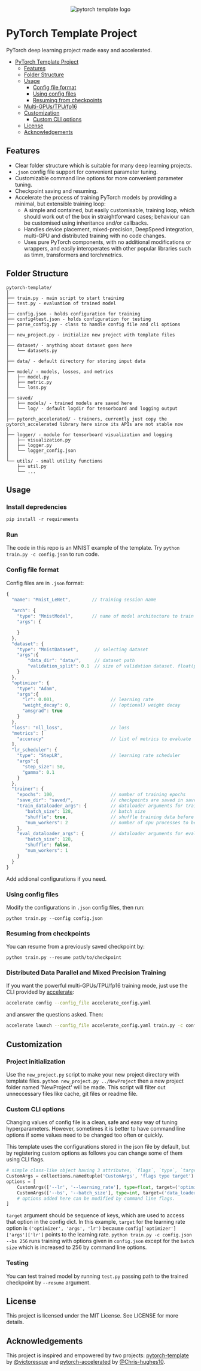 <p align="center">
  <img src="docs/logo.png" alt="pytorch template logo">
</p>

# PyTorch Template Project
PyTorch deep learning project made easy and accelerated.
<!-- @import "[TOC]" {cmd="toc" depthFrom=1 depthTo=6 orderedList=false} -->

<!-- code_chunk_output -->

* [PyTorch Template Project](#pytorch-template-project)
	* [Features](#features)
	* [Folder Structure](#folder-structure)
	* [Usage](#usage)
		* [Config file format](#config-file-format)
		* [Using config files](#using-config-files)
		* [Resuming from checkpoints](#resuming-from-checkpoints)
    * [Multi-GPUs/TPU/fp16 ](#Distributed-Data-Parallel-and-Mixed-Precision-Training)
	* [Customization](#customization)
		* [Custom CLI options](#custom-cli-options)
	* [License](#license)
	* [Acknowledgements](#acknowledgements)

<!-- /code_chunk_output -->

## Features
* Clear folder structure which is suitable for many deep learning projects.
* `.json` config file support for convenient parameter tuning.
* Customizable command line options for more convenient parameter tuning.
* Checkpoint saving and resuming.
* Accelerate the process of training PyTorch models by providing a minimal, but extensible training loop:
  * A simple and contained, but easily customisable, training loop, which should work out of the box in straightforward cases; behaviour can be customised using inheritance and/or callbacks.
  * Handles device placement, mixed-precision, DeepSpeed integration, multi-GPU and distributed training with no code changes.
  * Uses pure PyTorch components, with no additional modifications or wrappers, and easily interoperates with other popular libraries such as timm, transformers and torchmetrics.

## Folder Structure
  ```
  pytorch-template/
  │
  ├── train.py - main script to start training
  ├── test.py - evaluation of trained model
  │
  ├── config.json - holds configuration for training
  ├── config4test.json - holds configuration for testing
  ├── parse_config.py - class to handle config file and cli options
  │
  ├── new_project.py - initialize new project with template files
  │
  ├── dataset/ - anything about dataset goes here
  │   └── datasets.py
  │
  ├── data/ - default directory for storing input data
  │
  ├── model/ - models, losses, and metrics
  │   ├── model.py
  │   ├── metric.py
  │   └── loss.py
  │
  ├── saved/
  │   ├── models/ - trained models are saved here
  │   └── log/ - default logdir for tensorboard and logging output
  │
  ├── pytorch_accelerated/ - trainers, currently just copy the pytorch_accelerated library here since its APIs are not stable now   
  │
  ├── logger/ - module for tensorboard visualization and logging
  │   ├── visualization.py
  │   ├── logger.py
  │   └── logger_config.json
  │  
  └── utils/ - small utility functions
      ├── util.py
      └── ...
  ```

## Usage
### Install depredencies
```py
pip install -r requirements
```
### Run
The code in this repo is an MNIST example of the template.
Try `python train.py -c config.json` to run code.

### Config file format
Config files are in `.json` format:
```javascript
{
  "name": "Mnist_LeNet",        // training session name
  
  "arch": {
    "type": "MnistModel",       // name of model architecture to train
    "args": {

    }                
  },
  "dataset": {
    "type": "MnistDataset",      // selecting dataset
    "args":{
        "data_dir": "data/",     // dataset path
        "validation_split": 0.1  // size of validation dataset. float(portion)
    }
  },
  "optimizer": {
    "type": "Adam",
    "args":{
      "lr": 0.001,                     // learning rate
      "weight_decay": 0,               // (optional) weight decay
      "amsgrad": true
    }
  },
  "loss": "nll_loss",                  // loss
  "metrics": [
    "accuracy"                         // list of metrics to evaluate
  ],                         
  "lr_scheduler": {
    "type": "StepLR",                  // learning rate scheduler
    "args":{
      "step_size": 50,          
      "gamma": 0.1
    }
  },
  "trainer": {
    "epochs": 100,                     // number of training epochs
    "save_dir": "saved/",              // checkpoints are saved in save_dir/models/name
    "train_dataloader_args": {         // dataloader arguments for training
       "batch_size": 128,              // batch size
       "shuffle": true,                // shuffle training data before splitting
       "num_workers": 2                // number of cpu processes to be used for data loading
    },
    "eval_dataloader_args": {          // dataloader arguments for evaluation
       "batch_size": 128, 
       "shuffle": false,
       "num_workers": 1
    }
  }
}
```

Add addional configurations if you need.

### Using config files
Modify the configurations in `.json` config files, then run:

  ```
  python train.py --config config.json
  ```

### Resuming from checkpoints
You can resume from a previously saved checkpoint by:

  ```
  python train.py --resume path/to/checkpoint
  ```

### Distributed Data Parallel and Mixed Precision Training
If you want the powerful multi-GPUs/TPU/fp16 training mode, just use the CLI provided by [accelerate](https://github.com/huggingface/accelerate):
```sh
accelerate config --config_file accelerate_config.yaml
```
and answer the questions asked. Then:
```sh
accelerate launch --config_file accelerate_config.yaml train.py -c config.json
```


## Customization

### Project initialization
Use the `new_project.py` script to make your new project directory with template files.
`python new_project.py ../NewProject` then a new project folder named 'NewProject' will be made.
This script will filter out unneccessary files like cache, git files or readme file. 

### Custom CLI options

Changing values of config file is a clean, safe and easy way of tuning hyperparameters. However, sometimes
it is better to have command line options if some values need to be changed too often or quickly.

This template uses the configurations stored in the json file by default, but by registering custom options as follows
you can change some of them using CLI flags.

  ```python
  # simple class-like object having 3 attributes, `flags`, `type`, `target`.
  CustomArgs = collections.namedtuple('CustomArgs', 'flags type target')
  options = [
      CustomArgs(['--lr', '--learning_rate'], type=float, target=('optimizer', 'args', 'lr')),
      CustomArgs(['--bs', '--batch_size'], type=int, target=('data_loader', 'args', 'batch_size'))
      # options added here can be modified by command line flags.
  ]
  ```
`target` argument should be sequence of keys, which are used to access that option in the config dict. In this example, `target` 
for the learning rate option is `('optimizer', 'args', 'lr')` because `config['optimizer']['args']['lr']` points to the learning rate.
`python train.py -c config.json --bs 256` runs training with options given in `config.json` except for the `batch size`
which is increased to 256 by command line options.

### Testing
You can test trained model by running `test.py` passing path to the trained checkpoint by `--resume` argument.

## License
This project is licensed under the MIT License. See  LICENSE for more details.

## Acknowledgements
This project is inspired and empowered by two projects: [pytorch-template](https://github.com/victoresque/pytorch-template) by [@victoresque](https://github.com/victoresque) and [pytorch-accelerated](https://github.com/Chris-hughes10/pytorch-accelerated) by [@Chris-hughes10](https://github.com/Chris-hughes10).